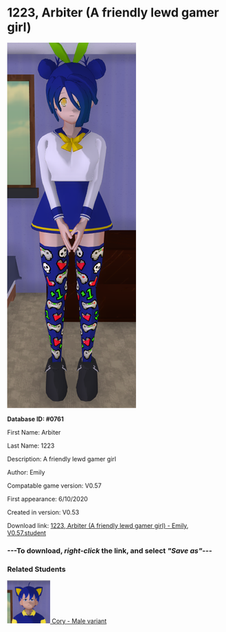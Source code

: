 # 1223, Arbiter (A friendly lewd gamer girl)

<img src="../../Files/Images/1223, Arbiter (A friendly lewd gamer girl).png" title="1223, Arbiter (A friendly lewd gamer girl) - Emily, V0.57">

**Database ID: #0761**

First Name: Arbiter

Last Name: 1223

Description: A friendly lewd gamer girl

Author: Emily

Compatable game version: V0.57

First appearance: 6/10/2020

Created in version: V0.53

Download link: <a href="https://raw.githubusercontent.com/Arbiter1223/Daigaku-Gurashi-Custom-Students/master/Files/Student%20Files/1223%2C%20Arbiter%20(A%20friendly%20lewd%20gamer%20girl)%20-%20Emily%2C%20V0.57.student">1223, Arbiter (A friendly lewd gamer girl) - Emily, V0.57.student</a>

### ---**To download, _right-click_ the link, and select _"Save as"_**---

### Related Students

<a href="Michener, Cory (A friendly computer geek).md"><img src="../../Files/Thumbs/Michener, Cory (A friendly computer geek).png" height="100" width="100" title="Michener, Cory (A friendly computer geek) - Arbiter1223, V0.57"></a><a href="Michener, Cory (A friendly computer geek).md"> Cory - Male variant</a>


